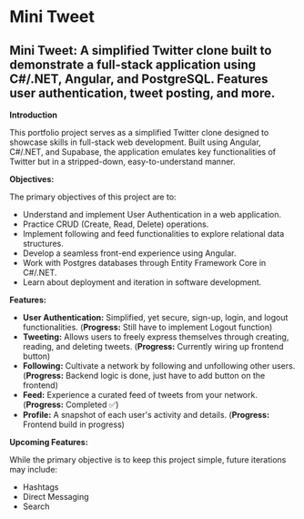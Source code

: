 # Mini Tweet
## Mini Tweet: A simplified Twitter clone built to demonstrate a full-stack application using C#/.NET, Angular, and PostgreSQL. Features user authentication, tweet posting, and more.

**Introduction**

This portfolio project serves as a simplified Twitter clone designed to showcase skills in full-stack web development. Built using Angular, C#/.NET, and Supabase, the application emulates key functionalities of Twitter but in a stripped-down, easy-to-understand manner.

**Objectives:**

The primary objectives of this project are to:

- Understand and implement User Authentication in a web application.
- Practice CRUD (Create, Read, Delete) operations.
- Implement following and feed functionalities to explore relational data structures.
- Develop a seamless front-end experience using Angular.
- Work with Postgres databases through Entity Framework Core in C#/.NET.
- Learn about deployment and iteration in software development.

**Features:**

- **User Authentication:** Simplified, yet secure, sign-up, login, and logout functionalities. (**Progress:** Still have to implement Logout function)
- **Tweeting:** Allows users to freely express themselves through creating, reading, and deleting tweets. (**Progress:** Currently wiring up frontend button)
- **Following:** Cultivate a network by following and unfollowing other users. (**Progress:** Backend logic is done, just have to add button on the frontend)
- **Feed:** Experience a curated feed of tweets from your network. (**Progress:** Completed ✅)
- **Profile:** A snapshot of each user's activity and details. (**Progress:** Frontend build in progress)

**Upcoming Features:**

While the primary objective is to keep this project simple, future iterations may include:

- Hashtags
- Direct Messaging
- Search
